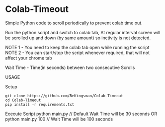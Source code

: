# Colab-Timeout
Simple Python code to scroll periodically to prevent colab time out.

Run the python script and switch to colab tab, At regular interval screen will be scrolled up and down (by same amount) so inctivity is not detected.

NOTE 1 - You need to keep the colab tab open while running the script
NOTE 2 - You can start/stop the script whenever required, that will not affect your chrome tab



Wait Time - Time(in seconds) between two consecutive Scrolls

USAGE

Setup

    git clone https://github.com/BeKingsman/Colab-Timeout
    cd Colab-Timeout
    pip install -r requirements.txt
    
    
Ececute Script
        python main.py       // Default Wait Time will be 30 seconds
        OR
        python main.py 100   // Wait Time will be 100 seconds
        
  

